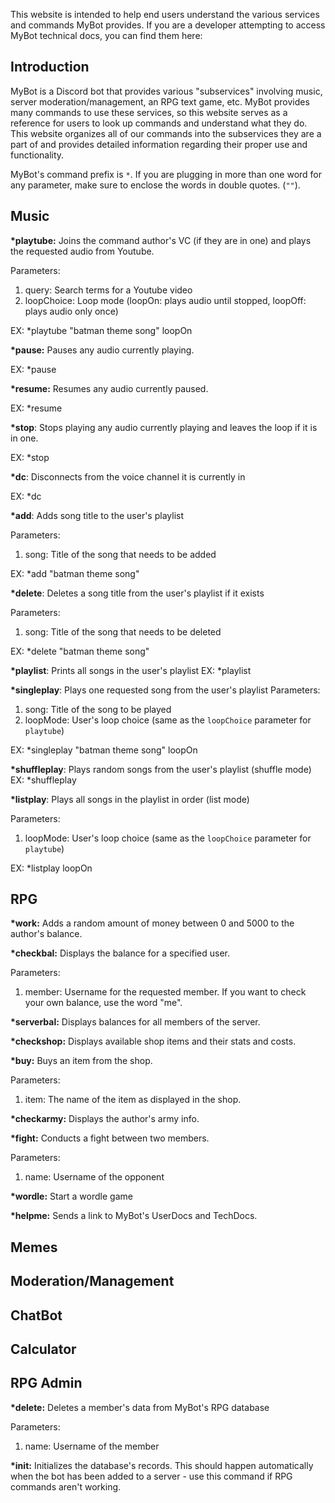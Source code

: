 This website is intended to help end users understand the various services and commands MyBot provides. If you are a developer attempting to access MyBot technical docs, you can find them here:

## Introduction
MyBot is a Discord bot that provides various "subservices" involving music, server moderation/management, an RPG text game, etc. MyBot provides many commands to use these services, so this website serves as a reference for users to look up commands and understand what they do. This website organizes all of our commands into the subservices they are a part of and provides detailed information regarding their proper use and functionality.

MyBot's command prefix is `*`. If you are plugging in more than one word for any parameter, make sure to enclose the words in double quotes. (`""`). 

## Music
__*playtube:__ Joins the command author's VC (if they are in one) and plays the requested audio from Youtube. 

Parameters:
1. query: Search terms for a Youtube video
2. loopChoice: Loop mode (loopOn: plays audio until stopped, loopOff: plays audio only once)

EX: *playtube "batman theme song" loopOn

__*pause:__ Pauses any audio currently playing.

EX: *pause

__*resume:__ Resumes any audio currently paused.

EX: *resume

__*stop__: Stops playing any audio currently playing and leaves the loop if it is in one.

EX: *stop

__*dc__: Disconnects from the voice channel it is currently in

EX: *dc

__*add__: Adds song title to the user's playlist

Parameters:
1. song: Title of the song that needs to be added

EX: *add "batman theme song"

__*delete__: Deletes a song title from the user's playlist if it exists

Parameters:
1. song: Title of the song that needs to be deleted

EX: *delete "batman theme song"

__*playlist__: Prints all songs in the user's playlist
EX: *playlist

__*singleplay__: Plays one requested song from the user's playlist
Parameters:
1. song: Title of the song to be played
2. loopMode: User's loop choice (same as the `loopChoice` parameter for `playtube`)

EX: *singleplay "batman theme song" loopOn

__*shuffleplay__: Plays random songs from the user's playlist (shuffle mode)
EX: *shuffleplay

__*listplay__: Plays all songs in the playlist in order (list mode)

Parameters:
1. loopMode: User's loop choice (same as the `loopChoice` parameter for `playtube`)

EX: *listplay loopOn

## RPG
__*work:__ Adds a random amount of money between 0 and 5000 to the author's balance.

__*checkbal:__ Displays the balance for a specified user.

Parameters:
1. member: Username for the requested member. If you want to check your own balance, use the word "me".

__*serverbal:__ Displays balances for all members of the server.

__*checkshop:__ Displays available shop items and their stats and costs.

__*buy:__ Buys an item from the shop.

Parameters:
1. item: The name of the item as displayed in the shop.

__*checkarmy:__ Displays the author's army info.

__*fight:__ Conducts a fight between two members.

Parameters:
1. name: Username of the opponent

__*wordle:__ Start a wordle game

__*helpme:__ Sends a link to MyBot's UserDocs and TechDocs.

## Memes

## Moderation/Management

## ChatBot

## Calculator

## RPG Admin
__*delete:__ Deletes a member's data from MyBot's RPG database

Parameters:
1. name: Username of the member

__*init:__ Initializes the database's records. This should happen automatically when the bot has been added to a server - use this command if RPG commands aren't working.
